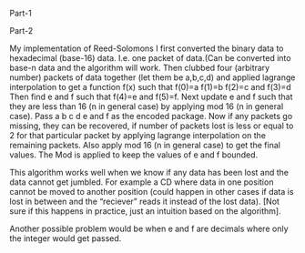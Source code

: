 <h>Part-1</h>

<h>Part-2</h>

My implementation of Reed-Solomons
I first converted the binary data to hexadecimal (base-16) data. I.e. one packet of data.(Can be converted into base-n data and the algorithm will work.
Then clubbed four (arbitrary number) packets of data together (let them be a,b,c,d) and applied lagrange interpolation to get a function f(x) such that f(0)=a f(1)=b f(2)=c and f(3)=d
Then find e and f such that f(4)=e and f(5)=f.
Next update e and f such that they are less than 16 (n in general case) by applying mod 16 (n in general case).
Pass a b c d e and f as the encoded package.
Now if any packets go missing, they can be recovered, if number of packets lost is less or equal to 2 for that particular packet by applying lagrange interpolation on the remaining packets.
Also apply mod 16 (n in general case) to get the final values.
The Mod is applied to keep the values of e and f bounded.

This algorithm works well when we know if any data has been lost and the data cannot get jumbled.
For example a CD where data in one position cannot be moved to another position (could happen in other cases if data is lost in between and the “reciever” reads it instead of the lost data). [Not sure if this happens in practice, just an intuition based on the algorithm].

Another possible problem would be when e and f are decimals where only the integer would get passed.
